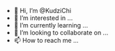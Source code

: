 - 👋 Hi, I’m @KudziChi
- 👀 I’m interested in ...
- 🌱 I’m currently learning ...
- 💞️ I’m looking to collaborate on ...
- 📫 How to reach me ...

<!---
KudziChi/KudziChi is a ✨ special ✨ repository because its `README.md` (this file) appears on your GitHub profile.
You can click the Preview link to take a look at your changes.
--->
